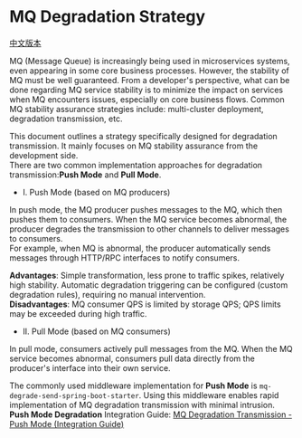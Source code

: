 # MQ Degradation Strategy

[中文版本](README_zh.md)

MQ (Message Queue) is increasingly being used in microservices systems, even appearing in some core business processes.
However, the stability of MQ must be well guaranteed.
From a developer's perspective, what can be done regarding MQ service stability is to minimize the impact on services when MQ encounters issues, especially on core business flows.
Common MQ stability assurance strategies include: multi-cluster deployment, degradation transmission, etc.

This document outlines a strategy specifically designed for degradation transmission. It mainly focuses on MQ stability assurance from the development side. \
There are two common implementation approaches for degradation transmission:**Push Mode** and **Pull Mode**.

- I. Push Mode (based on MQ producers)

In push mode, the MQ producer pushes messages to the MQ, which then pushes them to consumers. When the MQ service becomes abnormal, the producer degrades the transmission to other channels to deliver messages to consumers. \
For example, when MQ is abnormal, the producer automatically sends messages through HTTP/RPC interfaces to notify consumers.

**Advantages**: Simple transformation, less prone to traffic spikes, relatively high stability. Automatic degradation triggering can be configured (custom degradation rules), requiring no manual intervention. \
**Disadvantages**: MQ consumer QPS is limited by storage QPS; QPS limits may be exceeded during high traffic.

- II. Pull Mode (based on MQ consumers)

In pull mode, consumers actively pull messages from the MQ. When the MQ service becomes abnormal, consumers pull data directly from the producer's interface into their own service.

The commonly used middleware implementation for **Push Mode** is `mq-degrade-send-spring-boot-starter`. Using this middleware enables rapid implementation of MQ degradation transmission with minimal intrusion.  
**Push Mode Degradation** Integration Guide: [MQ Degradation Transmission - Push Mode (Integration Guide)](./mq-degrade-send-spring-boot-starter/README.md)